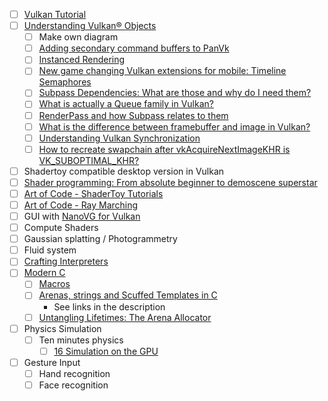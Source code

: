 - [ ] [Vulkan Tutorial](https://vulkan-tutorial.com/)
- [ ] [Understanding Vulkan® Objects](https://gpuopen.com/learn/understanding-vulkan-objects/)
    - [ ] Make own diagram
    - [ ] [Adding secondary command buffers to PanVk](https://www.collabora.com/news-and-blog/blog/2022/06/15/adding-secondary-command-buffers-to-panvk-driver/)
    - [ ] [Instanced Rendering](https://www.khronos.org/opengl/wiki/Vertex_Rendering#Instancing)
    - [ ] [New game changing Vulkan extensions for mobile: Timeline Semaphores](https://community.arm.com/arm-community-blogs/b/graphics-gaming-and-vr-blog/posts/vulkan-timeline-semaphores)
    - [ ] [Subpass Dependencies: What are those and why do I need them?](https://www.reddit.com/r/vulkan/comments/s80reu/comment/hth2uj9/?utm_source=share&utm_medium=web2x&context=3)
    - [ ] [What is actually a Queue family in Vulkan?](https://stackoverflow.com/questions/55272626/what-is-actually-a-queue-family-in-vulkan/55273688#55273688)
    - [ ] [RenderPass and how Subpass relates to them](https://www.reddit.com/r/vulkan/comments/noi5dg/comment/h02shje/?utm_source=share&utm_medium=web2x&context=3)
    - [ ] [What is the difference between framebuffer and image in Vulkan?](https://stackoverflow.com/questions/39557141/what-is-the-difference-between-framebuffer-and-image-in-vulkan/39559418#39559418)
    - [ ] [Understanding Vulkan Synchronization](https://www.khronos.org/blog/understanding-vulkan-synchronization)
    - [ ] [How to recreate swapchain after vkAcquireNextImageKHR is VK_SUBOPTIMAL_KHR?](https://stackoverflow.com/questions/70762372/how-to-recreate-swapchain-after-vkacquirenextimagekhr-is-vk-suboptimal-khr)
- [ ] Shadertoy compatible desktop version in Vulkan
- [ ] [Shader programming: From absolute beginner to demoscene superstar](https://clauswilke.com/art/post/shaders)
- [ ] [Art of Code - ShaderToy Tutorials](https://www.youtube.com/playlist?list=PLGmrMu-IwbguU_nY2egTFmlg691DN7uE5)
- [ ] [Art of Code - Ray Marching](https://www.youtube.com/playlist?list=PLGmrMu-IwbgtMxMiV3x4IrHPlPmg7FD-P)
- [ ] GUI with [NanoVG for Vulkan](https://github.com/danilw/nanovg_vulkan)
- [ ] Compute Shaders
- [ ] Gaussian splatting / Photogrammetry
- [ ] Fluid system
- [ ] [Crafting Interpreters](https://craftinginterpreters.com/)
- [ ] [Modern C](https://gitlab.inria.fr/gustedt/modern-c)
  - [ ] [Macros](https://github.com/Hirrolot/awesome-c-preprocessor)
  - [ ] [Arenas, strings and Scuffed Templates in C](https://www.youtube.com/watch?v=3IAlJSIjvH0)
      - See links in the description
  - [ ] [Untangling Lifetimes: The Arena Allocator](https://www.rfleury.com/p/untangling-lifetimes-the-arena-allocator)
- [ ] Physics Simulation
  - [ ] Ten minutes physics
    - [ ] [16 Simulation on the GPU](https://matthias-research.github.io/pages/tenMinutePhysics/16-GPUSimulation.pdf)
- [ ] Gesture Input
  - [ ] Hand recognition
  - [ ] Face recognition
